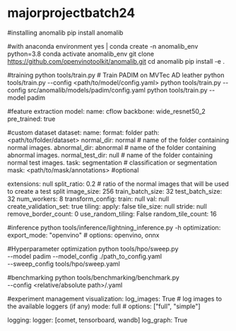 # majorprojectbatch24
#installing anomalib
pip install anomalib

#with anaconda environment
yes | conda create -n anomalib_env python=3.8
conda activate anomalib_env
git clone https://github.com/openvinotoolkit/anomalib.git
cd anomalib
pip install -e .

#training
python tools/train.py    # Train PADIM on MVTec AD leather
python tools/train.py --config <path/to/model/config.yaml>
python tools/train.py --config src/anomalib/models/padim/config.yaml
python tools/train.py --model padim

#feature extraction
model:
  name: cflow
  backbone: wide_resnet50_2
  pre_trained: true

#custom dataset
dataset:
  name: <name-of-the-dataset>
  format: folder
  path: <path/to/folder/dataset>
  normal_dir: normal # name of the folder containing normal images.
  abnormal_dir: abnormal # name of the folder containing abnormal images.
  normal_test_dir: null # name of the folder containing normal test images.
  task: segmentation # classification or segmentation
  mask: <path/to/mask/annotations> #optional
 
extensions: null
  split_ratio: 0.2 # ratio of the normal images that will be used to create a test split
  image_size: 256
  train_batch_size: 32
  test_batch_size: 32
  num_workers: 8
  transform_config:
    train: null
    val: null
  create_validation_set: true
  tiling:
    apply: false
    tile_size: null
    stride: null
    remove_border_count: 0
    use_random_tiling: False
    random_tile_count: 16

#inference
python tools/inference/lightning_inference.py -h
optimization:
  export_mode: "openvino" # options: openvino, onnx

#Hyperparameter optimization
python tools/hpo/sweep.py \
    --model padim --model_config ./path_to_config.yaml \
    --sweep_config tools/hpo/sweep.yaml

#benchmarking
python tools/benchmarking/benchmark.py \
    --config <relative/absolute path>/<paramfile>.yaml


 
#experiment management
visualization:
  log_images: True # log images to the available loggers (if any)
  mode: full # options: ["full", "simple"]

 logging:
  logger: [comet, tensorboard, wandb]
  log_graph: True
